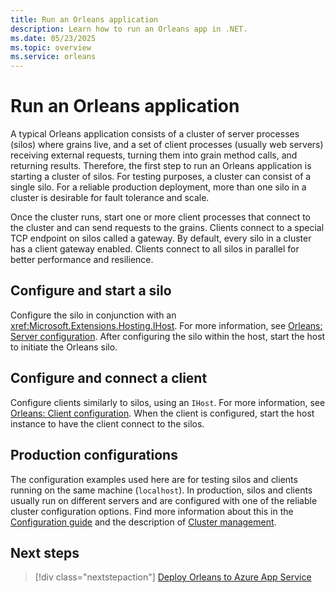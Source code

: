 ```yaml
---
title: Run an Orleans application
description: Learn how to run an Orleans app in .NET.
ms.date: 05/23/2025
ms.topic: overview
ms.service: orleans
---
```


# Run an Orleans application

A typical Orleans application consists of a cluster of server processes (silos) where grains live, and a set of client processes (usually web servers) receiving external requests, turning them into grain method calls, and returning results. Therefore, the first step to run an Orleans application is starting a cluster of silos. For testing purposes, a cluster can consist of a single silo. For a reliable production deployment, more than one silo in a cluster is desirable for fault tolerance and scale.

Once the cluster runs, start one or more client processes that connect to the cluster and can send requests to the grains. Clients connect to a special TCP endpoint on silos called a gateway. By default, every silo in a cluster has a client gateway enabled. Clients connect to all silos in parallel for better performance and resilience.

## Configure and start a silo

Configure the silo in conjunction with an <xref:Microsoft.Extensions.Hosting.IHost>. For more information, see [Orleans: Server configuration](../host/configuration-guide/server-configuration.md). After configuring the silo within the host, start the host to initiate the Orleans silo.

## Configure and connect a client

Configure clients similarly to silos, using an `IHost`. For more information, see [Orleans: Client configuration](../host/configuration-guide/client-configuration.md). When the client is configured, start the host instance to have the client connect to the silos.

## Production configurations

The configuration examples used here are for testing silos and clients running on the same machine (`localhost`). In production, silos and clients usually run on different servers and are configured with one of the reliable cluster configuration options. Find more information about this in the [Configuration guide](../host/configuration-guide/index.md) and the description of [Cluster management](../implementation/cluster-management.md).

## Next steps

> [!div class="nextstepaction"]
> [Deploy Orleans to Azure App Service](deploy-to-azure-app-service.md)
